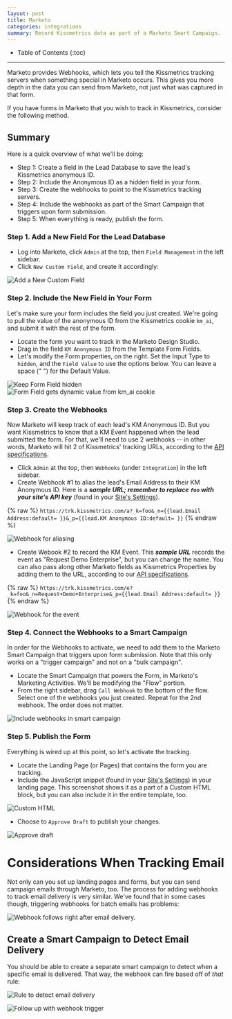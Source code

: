 ```yaml
---
layout: post
title: Marketo
categories: integrations
summary: Record Kissmetrics data as part of a Marketo Smart Campaign.
---
```

* Table of Contents
{:toc}
* * *

Marketo provides Webhooks, which lets you tell the Kissmetrics tracking servers when something special in Marketo occurs. This gives you more depth in the data you can send from Marketo, not just what was captured in that form.

If you have forms in Marketo that you wish to track in Kissmetrics, consider the following method.

## Summary

Here is a quick overview of what we'll be doing:

* Step 1: Create a field in the Lead Database to save the lead's Kissmetrics anonymous ID.
* Step 2: Include the Anonymous ID as a hidden field in your form.
* Step 3: Create the webhooks to point to the Kissmetrics tracking servers.
* Step 4: Include the webhooks as part of the Smart Campaign that triggers upon form submission.
* Step 5: When everything is ready, publish the form.


### Step 1. Add a New Field For the Lead Database

* Log into Marketo, click `Admin` at the top, then `Field Management` in the left sidebar.
* Click `New Custom Field`, and create it accordingly:

![Add a New Custom Field][01-add-new-field]


### Step 2. Include the New Field in Your Form

Let's make sure your form includes the field you just created. We're going to pull the value of the anonymous ID from the Kissmetrics cookie `km_ai`, and submit it with the rest of the form.

* Locate the form you want to track in the Marketo Design Studio.
* Drag in the field `KM Anonymous ID` from the Template Form Fields.
* Let's modify the Form properties, on the right. Set the Input Type to `hidden`, and the `Field Value` to use the options below. You can leave a space (" ") for the Default Value.

![Keep Form Field hidden][02-hide-form-field]
![Form Field gets dynamic value from km_ai cookie][03-form-designer]


### Step 3. Create the Webhooks

Now Marketo will keep track of each lead's KM Anonymous ID. But you want Kissmetrics to know that a KM Event happened when the lead submitted the form. For that, we'll need to use 2 webhooks -- in other words, Marketo will hit 2 of Kissmetrics' tracking URLs, according to the [API specifications][specs].

* Click `Admin` at the top, then `Webhooks` (under `Integration`) in the left sidebar.
* Create Webhook #1 to alias the lead's Email Address to their KM Anonymous ID. Here is a ***sample URL; remember to replace `foo` with your site's API key*** (found in your [Site's Settings][settings]).

{% raw %}
`https://trk.kissmetrics.com/a?_k=foo&_n={{lead.Email Address:default= }}&_p={{lead.KM Anonymous ID:default= }}`
{% endraw %}

![Webhook for aliasing][04-alias-webhook]

* Create Webook #2 to record the KM Event. This ***sample URL*** records the event as "Request Demo Enterprise", but you can change the name. You can also pass along other Marketo fields as Kissmetrics Properties by adding them to the URL, according to our [API specifications][specs].

{% raw %}
`https://trk.kissmetrics.com/e?_k=foo&_n=Request+Demo+Enterprise&_p={{lead.Email Address:default= }}`
{% endraw %}

![Webhook for the event][05-event-webhook]


### Step 4. Connect the Webhooks to a Smart Campaign

In order for the Webhooks to activate, we need to add them to the Marketo Smart Campaign that triggers upon form submission. Note that this only works on a "trigger campaign" and not on a "bulk campaign".

* Locate the Smart Campaign that powers the Form, in Marketo's Marketing Activities. We'll be modifying the "Flow" portion.
* From the right sidebar, drag `Call Webhook` to the bottom of the flow. Select one of the webhooks you just created. Repeat for the 2nd webhook. The order does not matter.

![Include webhooks in smart campaign][06-smart-campaign]


### Step 5. Publish the Form

Everything is wired up at this point, so let's activate the tracking.

* Locate the Landing Page (or Pages) that contains the form you are tracking.
* Include the JavaScript snippet (found in your [Site's Settings][settings]) in your landing page. This screenshot shows it as a part of a Custom HTML block, but you can also include it in the entire template, too.

![Custom HTML][07-js-snippet]

* Choose to `Approve Draft` to publish your changes.

![Approve draft][08-approve-new-draft]

# Considerations When Tracking Email

Not only can you set up landing pages and forms, but you can send campaign emails through Marketo, too. The process for adding webhooks to track email delivery is very similar. We've found that in some cases though, triggering webhooks for batch emails has problems:

![Webhook follows right after email delivery.][email-webhook]

## Create a Smart Campaign to Detect Email Delivery

You should be able to create a separate smart campaign to detect when a specific email is delivered. That way, the webhook can fire based off of *that* rule:

![Rule to detect email delivery][email-delivered]

![Follow up with webhook trigger][email-flow]

[specs]: /apis/specifications
[settings]: https://app.kissmetrics.com/settings

[01-add-new-field]: https://s3.amazonaws.com/kissmetrics-support-files/assets/integrations/marketo/01-add-new-field.png
[02-hide-form-field]: https://s3.amazonaws.com/kissmetrics-support-files/assets/integrations/marketo/02-hide-form-field.png
[03-form-designer]: https://s3.amazonaws.com/kissmetrics-support-files/assets/integrations/marketo/03-form-designer.png
[04-alias-webhook]: https://s3.amazonaws.com/kissmetrics-support-files/assets/integrations/marketo/04-alias-webhook.png
[05-event-webhook]: https://s3.amazonaws.com/kissmetrics-support-files/assets/integrations/marketo/05-event-webhook.png
[06-smart-campaign]: https://s3.amazonaws.com/kissmetrics-support-files/assets/integrations/marketo/06-smart-campaign.png
[07-js-snippet]: https://s3.amazonaws.com/kissmetrics-support-files/assets/integrations/marketo/07-js-snippet.png
[08-approve-new-draft]: https://s3.amazonaws.com/kissmetrics-support-files/assets/integrations/marketo/08-approve-new-draft.png

[email-webhook]: https://kissmetrics-support-files.s3.amazonaws.com/assets/integrations/marketo/campaign-webhook.png
[email-delivered]: https://kissmetrics-support-files.s3.amazonaws.com/assets/integrations/marketo/1-email-smart-list.png
[email-flow]: https://kissmetrics-support-files.s3.amazonaws.com/assets/integrations/marketo/2-email-flow.png

